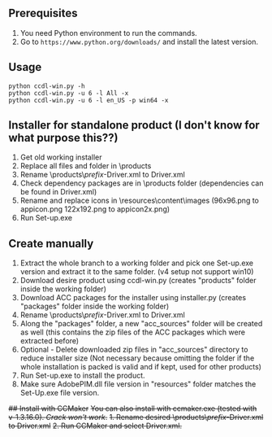 ## Prerequisites

1. You need Python environment to run the commands.
2. Go to ```https://www.python.org/downloads/``` and install the latest version.

## Usage

```
python ccdl-win.py -h
python ccdl-win.py -u 6 -l All -x
python ccdl-win.py -u 6 -l en_US -p win64 -x
```

## Installer for standalone product (I don't know for what purpose this??)

1. Get old working installer
2. Replace all files and folder in \products
3. Rename \products\\*prefix*-Driver.xml to Driver.xml
4. Check dependency packages are in \products folder (dependencies can be found in Driver.xml)
5. Rename and replace icons in \resources\content\images (96x96.png to appicon.png 122x192.png to appicon2x.png)
6. Run Set-up.exe

## Create manually

1. Extract the whole branch to a working folder and pick one Set-up.exe version and extract it to the same folder. (v4 setup not support win10)
2. Download desire product using ccdl-win.py (creates "products" folder inside the working folder)
3. Download ACC packages for the installer using installer.py (creates "packages" folder inside the working folder)
4. Rename \products\\*prefix*-Driver.xml to Driver.xml
5. Along the "packages" folder, a new "acc_sources" folder will be created as well (this contains the zip files of the ACC packages which were extracted before)
6. Optional - Delete downloaded zip files in "acc_sources" directory to reduce installer size (Not necessary because omitting the folder if the whole installation is packed is valid and if kept, used for other products)
7. Run Set-up.exe to install the product.
8. Make sure AdobePIM.dll file version in "resources" folder matches the Set-Up.exe file version.

~~## Install with CCMaker~~
~~You can also install with ccmaker.exe (tested with v-1.3.16.0). *Crack won't work*.~~
~~1. Rename desired \products\\*prefix*-Driver.xml to Driver.xml~~
~~2. Run CCMaker and select Driver.xml.~~
